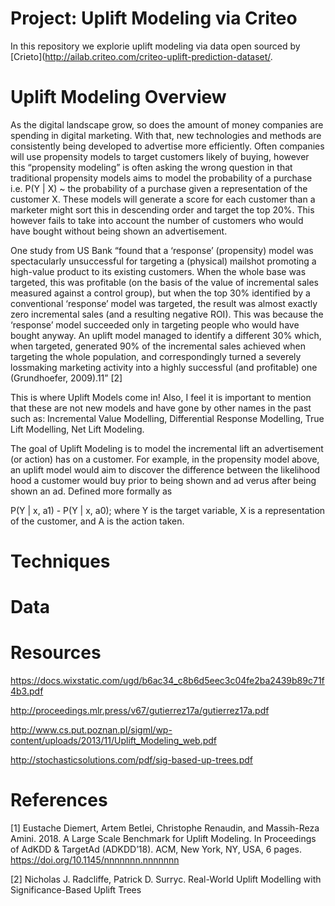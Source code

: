 # Project: Uplift Modeling via Criteo

In this repository we explorie uplift modeling via data open sourced by [Crieto](http://ailab.criteo.com/criteo-uplift-prediction-dataset/. 

# Uplift Modeling Overview

As the digital landscape grow, so does the amount of money companies are spending in digital marketing. With that, new technologies and methods are consistently being developed to advertise more efficiently. Often companies will use propensity models to target customers likely of buying, however this “propensity modeling” is often asking the wrong question in that traditional propensity models aims to model the probability of a purchase i.e. P(Y | X) ~ the probability of a purchase given a representation of the customer X. These models will generate a score for each customer than a marketer might sort this in descending order and target the top 20%. This however fails to take into account the number of customers who would have bought without being shown an advertisement. 

One study from US Bank “found that a ‘response’ (propensity) model was spectacularly unsuccessful for targeting a (physical) mailshot promoting a high-value product to its existing customers. When the whole base was targeted, this was profitable (on the basis of the value of incremental sales measured against a control group), but when the top 30% identified by a conventional ‘response’ model was targeted, the result was almost exactly zero incremental sales (and a resulting negative ROI). This was because the ‘response’ model succeeded only in targeting people who would have bought anyway. An uplift model managed to identify a different 30% which, when targeted, generated 90% of the incremental sales achieved when targeting the whole population, and correspondingly turned a severely lossmaking marketing activity into a highly successful (and profitable) one (Grundhoefer, 2009).11” [2]

This is where Uplift Models come in! Also, I feel it is important to mention that these are not new models and have gone by other names in the past such as: Incremental Value Modelling, Differential Response Modelling, True Lift Modelling, Net Lift Modeling.

The goal of Uplift Modeling is to model the incremental lift an advertisement (or action) has on a customer. For example, in the propensity model above, an uplift model would aim to discover the difference between the likelihood hood a customer would buy prior to being shown and ad verus after being shown an ad. Defined more formally as 

P(Y | x, a1) - P(Y | x, a0); where Y is the target variable, X is a representation of the customer, and A is the action taken. 

# Techniques

# Data

# Resources

https://docs.wixstatic.com/ugd/b6ac34_c8b6d5eec3c04fe2ba2439b89c71f4b3.pdf

http://proceedings.mlr.press/v67/gutierrez17a/gutierrez17a.pdf

http://www.cs.put.poznan.pl/sigml/wp-content/uploads/2013/11/Uplift_Modeling_web.pdf

http://stochasticsolutions.com/pdf/sig-based-up-trees.pdf

# References 

[1] Eustache Diemert, Artem Betlei, Christophe Renaudin, and Massih-Reza Amini. 2018. A Large Scale Benchmark for Uplift Modeling. In Proceedings of AdKDD & TargetAd (ADKDD’18). ACM, New York, NY, USA, 6 pages. https://doi.org/10.1145/nnnnnnn.nnnnnnn

[2] Nicholas J. Radcliffe, Patrick D. Surryc. Real-World Uplift Modelling with Significance-Based Uplift Trees
